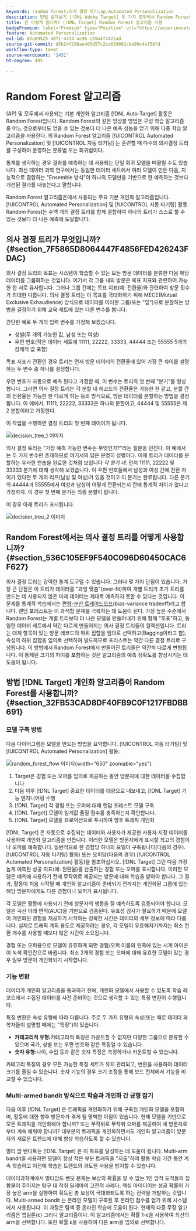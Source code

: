 ```yaml
---
keywords: random forest;의사 결정 트리;ap;Automated Personalization
description: 방법 알아보기 [!DNL Adobe Target] 두 가지 모두에서 Random Forest 알고리즘 사용 [!UICONTROL Automated Personalization] (AP) 및 [!UICONTROL 자동 타기팅] 활동.
title: 은 어떻게 합니까? [!DNL Target] Random Forest 알고리즘 사용
badgePremium: label="Premium" type="Positive" url="https://experienceleague.adobe.com/docs/target/using/introduction/intro.html?lang=en#premium newtab=true" tooltip="Target Premium에 포함된 내용을 확인하십시오."
feature: Automated Personalization
exl-id: 07a89525-4071-4434-ac96-c59a4f4422ad
source-git-commit: d5b24f298ae405d57c2ba639082cbe99c4e358fd
workflow-type: tm+mt
source-wordcount: '1431'
ht-degree: 40%

---
```


# Random Forest 알고리즘

(AP) 및 모두에서 사용되는 기본 개인화 알고리즘 [!DNL Auto-Target] 활동은 Random Forest입니다. Random Forest와 같은 앙상블 방법은 구성 학습 알고리즘 중 어느 것으로부터도 얻을 수 있는 것보다 더 나은 예측 성능을 얻기 위해 다중 학습 알고리즘을 사용한다. 의 Random Forest 알고리즘 [!UICONTROL Automated Personalization] 및 [!UICONTROL 자동 타기팅] 는 훈련할 때 다수의 의사결정 트리를 구성하여 운영하는 분류법 또는 회귀법이다.

통계를 생각하는 경우 결과를 예측하는 데 사용되는 단일 회귀 모델을 떠올릴 수도 있습니다. 최신 데이터 과학 연구에서는 동일한 데이터 세트에서 여러 모델이 만든 다음, 지능적으로 결합하는 &quot;Ensemble 방식&quot;이 하나의 모델만을 기반으로 한 예측하는 것보다 개선된 결과를 내놓는다고 말합니다.

Random Forest 알고리즘은에서 사용되는 주요 기본 개인화 알고리즘입니다. [!UICONTROL Automated Personalization] 및 [!UICONTROL 자동 타기팅] 활동. Random Forest는 수백 개의 결정 트리를 함께 결합하여 하나의 트리가 스스로 할 수 있는 것보다 더 나은 예측에 도달합니다.

## 의사 결정 트리가 무엇입니까? {#section_7F5865D8064447F4856FED426243FDAC}

의사 결정 트리의 목표는 시스템이 학습할 수 있는 모든 방문 데이터를 분류한 다음 해당 데이터를 그룹화하는 것입니다. 여기서 각 그룹 내의 방문은 목표 지표와 관련하여 가능한 한 서로 유사합니다. 그러나 그룹 간에는 목표 지표(예: 전환율)와 관련하여 방문 횟수가 최대한 다릅니다. 의사 결정 트리는 이 목표를 극대화하기 위해 MECE(Mutual Exclusive Exhaudience) 방식으로 데이터를 이러한 그룹(또는 &quot;잎&quot;)으로 분할하는 방법을 결정하기 위해 교육 세트에 있는 다른 변수를 봅니다.

간단한 예로 두 개의 입력 변수를 가정해 보겠습니다.

* 성별(두 개의 가능한 값, 남성 또는 여성)
* 우편 번호(작은 데이터 세트에 11111, 22222, 33333, 44444 또는 55555 5개의 잠재적 값 포함)

목표 지표가 전환인 경우 트리는 먼저 방문 데이터의 전환율에 있어 가장 큰 차이를 설명하는 두 변수 중 하나를 결정합니다.

우편 번호가 자동으로 예측 된다고 가정할 때, 이 변수는 트리의 첫 번째 &quot;분기&quot;를 형성합니다. 그러면 의사 결정 트리는 각 분할 내 레코드의 전환율은 가능한 한 같고, 분할 간의 전환율은 가능한 한 다르게 하는 등의 방식으로, 방문 데이터를 분할하는 방법을 결정합니다. 이 예에서, 11111, 22222, 33333은 하나의 분할이고, 44444 및 55555은 제2 분할이라고 가정한다.

이 작업을 수행하면 결정 트리의 첫 번째 레이어가 됩니다.

![decision_tree_1 이미지](assets/decsion_tree_1.png)

의사 결정 트리는 &quot;가장 예측 가능한 변수는 무엇인가?&quot;라는 질문을 던진다. 이 예에서는 두 가지 변수만 존재하므로 여기서의 답은 분명히 성별이다. 이제 트리가 데이터를 분할하는 유사한 연습을 완료한 것처럼 보입니다 *각 분기 내*. 먼저 11111, 22222 및 33333 분기에 대해 생각해 보겠습니다. 이 우편 번호들에서 남성과 여성 간에 전환 차이가 있다면 두 개의 리프(남성 및 여성)가 있을 것이고 이 분기는 완료됩니다. 다른 분기의 44444과 55555에서 여성과 남성이 어떻게 전환되는지 간에 통계적 차이가 없다고 가정하자. 이 경우 첫 번째 분기는 최종 분할이 됩니다.

이 경우 아래 트리가 표시됩니다.

![decision_tree_2 이미지](assets/decsion_tree_2.png)

## Random Forest에서는 의사 결정 트리를 어떻게 사용합니까? {#section_536C105EF9F540C096D60450CAC6F627}

의사 결정 트리는 강력한 통계 도구일 수 있습니다. 그러나 몇 가지 단점이 있습니다. 가장 큰 단점은 이 트리가 데이터를 &quot;과잉 맞춤&quot;(over-fit)하여 개별 트리가 초기 트리를 만드는 데 사용되지 않은 미래 데이터는 제대로 예측하지 못할 수 있다는 것입니다. 이 문제를 통계적 학습에서는 [편향-분산 트레이드오프](https://en.wikipedia.org/wiki/Bias%E2%80%93variance_tradeoff)(bias-variance tradeoff)라고 합니다. 랜덤 포레스트는 이 과적합 문제를 극복하는 데 도움이 된다. 가장 높은 수준에서 Random Forest는 개별 트리보다 더 나은 모델을 만들어내기 위해 함께 &quot;투표&quot;하고, 동일한 데이터 세트에서 약간 다르게 만들어지는 의사 결정 트리들의 컬렉션입니다. 트리는 대체 항목이 있는 방문 레코드의 하위 집합을 임의로 선택하고(Bagging이라고 함), 속성의 하위 집합을 임의로 선택하여 빌드하므로 포리스트는 약간 다른 결정 트리로 구성됩니다. 이 방법에서 Random Forest에서 만들어진 트리들은 약간씩 다르게 변형됩니다. 이 통제된 크기의 차이를 포함하는 것은 알고리즘의 예측 정확도를 향상시키는 데 도움이 됩니다.

## 방법 [!DNL Target] 개인화 알고리즘이 Random Forest를 사용합니까? {#section_32FB53CAD8DF40FB9C0F1217FBDBB691}

### 모델 구축 방법

다음 다이어그램은 모델을 만드는 방법을 요약합니다. [!UICONTROL 자동 타기팅] 및 [!UICONTROL Automated Personalization] 활동:

![random_forest_flow 이미지](assets/random_forest_flow.png){width="650" zoomable="yes"}

1. Target은 경험 또는 오퍼를 임의로 제공하는 동안 방문자에 대한 데이터를 수집합니다
1. 다음 이후 [!DNL Target] 중요한 데이터를 대량으로 내보내고, [!DNL Target] 기능 엔지니어링 수행
1. [!DNL Target] 각 경험 또는 오퍼에 대해 랜덤 포레스트 모델 구축
1. [!DNL Target] 모델이 임계값 품질 점수를 충족하는지 확인합니다.
1. [!DNL Target] 모델을 프로덕션으로 푸시하여 향후 트래픽 개인화

[!DNL Target] 은 자동으로 수집되는 데이터와 사용자가 제공한 사용자 지정 데이터를 사용하여 개인화 알고리즘을 만듭니다. 이러한 모델은 방문자에게 표시할 최고의 경험이나 오퍼를 예측합니다. 일반적으로 한 경험당 하나의 모델이 구축됩니다(다음의 경우). [!UICONTROL 자동 타기팅] 활동) 또는 오퍼당(다음의 경우) [!UICONTROL Automated Personalization] 활동)을 참조하십시오. [!DNL Target] 그런 다음 가장 높게 예측된 성공 지표(예: 전환율)를 산출하는 경험 또는 오퍼를 표시합니다. 이러한 모델은 예측에 사용하기 전에 무작위로 제공되는 방문에 대해 학습을 받아야 합니다. 그 결과, 활동이 처음 시작될 때 개인화 알고리즘이 준비되기 전까지는 개인화된 그룹에 있는 해당 방문자에게도 다른 경험이나 오퍼가 표시됩니다.

각 모델은 활동에 사용되기 전에 방문자의 행동을 잘 예측하도록 검증되어야 합니다. 모델은 곡선 아래 면적(AUC)을 기반으로 검증된다. 유효성 검사가 필요하기 때문에 모델이 개인화된 경험을 제공하기 시작하는 정확한 시간은 데이터의 세부 정보에 따라 다릅니다. 실제로 트래픽 계획 용도로 제공하려는 경우, 각 모델이 유효해지기까지는 최소 전환 개수를 사용할 때보다 많은 시간이 소요됩니다.

경험 또는 오퍼용으로 모델이 유효하게 되면 경험/오퍼 이름의 왼쪽에 있는 시계 아이콘이 녹색 확인란으로 바뀝니다. 최소 2개의 경험 또는 오퍼에 대해 유효한 모델이 있는 경우 일부 방문이 개인화되기 시작합니다.

### 기능 변환

데이터가 개인화 알고리즘을 통과하기 전에, 개인화 모델에서 사용할 수 있도록 학습 레코드에서 수집된 데이터를 사전 준비하는 것으로 생각할 수 있는 특징 변환이 수행됩니다.

특징 변환은 속성 유형에 따라 다릅니다. 주로 두 가지 유형의 속성(또는 때로 데이터 과학자들이 설명할 때에는 &quot;특징&quot;)이 있습니다.

* **카테고리적 유형:**&#x200B;카테고리적 특징은 카운트할 수 없지만 다양한 그룹으로 분류할 수 있으며 국가, 성별 또는 우편 번호와 같은 특징일 수 있습니다.
* **숫자 유형:**&#x200B;나이, 수입 등과 같은 숫자 특징은 측정하거나 카운트할 수 있습니다.

카테고리 특징의 경우 모든 가능한 특징 세트가 유지 관리되고, 변환을 사용하여 데이터 크기를 줄일 수 있습니다. 숫자 기능의 경우 크기 조정을 통해 보드 전체에서 기능을 비교할 수 있습니다.

### Multi-armed bandit 방식으로 학습과 개인화 간 균형 잡기

다음 이후 [!DNL Target] 은 트래픽을 개인화하기 위해 구축된 개인화 모델을 포함하며, 활동에 대한 향후 방문자가 겪게 될 명백한 이점이 있습니다. 현재 모델을 기반으로 모든 트래픽을 개인화해야 합니까? 또는 무작위로 무작위 오퍼를 제공하여 새 방문자로부터 계속 배워야 합니까? 대부분의 트래픽을 개인화하면서도 개인화 알고리즘이 방문자의 새로운 트렌드에 대해 항상 학습하도록 할 수 있습니다.

멀티 암 밴디트는 [!DNL Target] 은 이 목표를 달성하는 데 도움이 됩니다. Multi-arm bandit을 사용하면 모델이 항상 작은 부분 트래픽을 &quot;지출&quot;하여 활동 학습 기간 동안 계속 학습하고 이전에 학습한 트렌드의 과도한 사용을 방지할 수 있습니다.

데이터과학계에서 멀티암드 밴딧 문제는 보상의 확률을 알 수 없는 1인 암적 도적들의 집합물이 주어지는 탐구 대 착취 딜레마의 고전적 사례다. 핵심 아이디어는 성공 확률이 가장 높은 arm을 실행하여 획득된 총 보상이 극대화되도록 하는 전략을 개발하는 것입니다. Multi-armed bandit 는 온라인 모델이 구축된 후 온라인 점수를 얻기 위해 시스템에서 사용됩니다. 이 과정은 탐색 중 온라인 학습에 도움이 된다. 현재의 다중 무장 알고리즘은 엡실론(ε) 그리디 알고리즘이다. 이 알고리즘에서는 확률 1-ε을 사용하여 최선의 arm을 선택합니다. 또한 확률 ε을 사용하여 다른 arm을 임의로 선택합니다.
